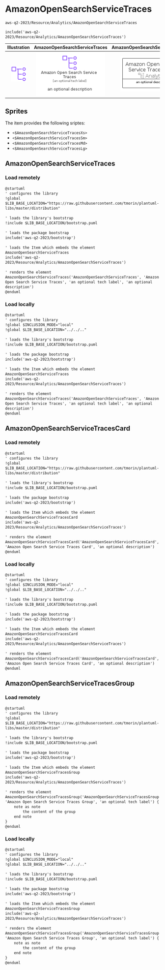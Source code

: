# AmazonOpenSearchServiceTraces


```text
aws-q2-2023/Resource/Analytics/AmazonOpenSearchServiceTraces
```

```text
include('aws-q2-2023/Resource/Analytics/AmazonOpenSearchServiceTraces')
```



| Illustration | AmazonOpenSearchServiceTraces | AmazonOpenSearchServiceTracesCard | AmazonOpenSearchServiceTracesGroup |
| :---: | :---: | :---: | :---: |
| ![illustration for Illustration](../../../aws-q2-2023/Resource/Analytics/AmazonOpenSearchServiceTraces.png) | ![illustration for AmazonOpenSearchServiceTraces](../../../aws-q2-2023/Resource/Analytics/AmazonOpenSearchServiceTraces.Local.png) | ![illustration for AmazonOpenSearchServiceTracesCard](../../../aws-q2-2023/Resource/Analytics/AmazonOpenSearchServiceTracesCard.Local.png) | ![illustration for AmazonOpenSearchServiceTracesGroup](../../../aws-q2-2023/Resource/Analytics/AmazonOpenSearchServiceTracesGroup.Local.png) |



## Sprites
The item provides the following sriptes:

- `<$AmazonOpenSearchServiceTracesXs>`
- `<$AmazonOpenSearchServiceTracesSm>`
- `<$AmazonOpenSearchServiceTracesMd>`
- `<$AmazonOpenSearchServiceTracesLg>`





## AmazonOpenSearchServiceTraces

### Load remotely
```plantuml
@startuml
' configures the library
!global $LIB_BASE_LOCATION="https://raw.githubusercontent.com/tmorin/plantuml-libs/master/distribution"

' loads the library's bootstrap
!include $LIB_BASE_LOCATION/bootstrap.puml

' loads the package bootstrap
include('aws-q2-2023/bootstrap')

' loads the Item which embeds the element AmazonOpenSearchServiceTraces
include('aws-q2-2023/Resource/Analytics/AmazonOpenSearchServiceTraces')

' renders the element
AmazonOpenSearchServiceTraces('AmazonOpenSearchServiceTraces', 'Amazon Open Search Service Traces', 'an optional tech label', 'an optional description')
@enduml
```

### Load locally
```plantuml
@startuml
' configures the library
!global $INCLUSION_MODE="local"
!global $LIB_BASE_LOCATION="../../.."

' loads the library's bootstrap
!include $LIB_BASE_LOCATION/bootstrap.puml

' loads the package bootstrap
include('aws-q2-2023/bootstrap')

' loads the Item which embeds the element AmazonOpenSearchServiceTraces
include('aws-q2-2023/Resource/Analytics/AmazonOpenSearchServiceTraces')

' renders the element
AmazonOpenSearchServiceTraces('AmazonOpenSearchServiceTraces', 'Amazon Open Search Service Traces', 'an optional tech label', 'an optional description')
@enduml
```

## AmazonOpenSearchServiceTracesCard

### Load remotely
```plantuml
@startuml
' configures the library
!global $LIB_BASE_LOCATION="https://raw.githubusercontent.com/tmorin/plantuml-libs/master/distribution"

' loads the library's bootstrap
!include $LIB_BASE_LOCATION/bootstrap.puml

' loads the package bootstrap
include('aws-q2-2023/bootstrap')

' loads the Item which embeds the element AmazonOpenSearchServiceTracesCard
include('aws-q2-2023/Resource/Analytics/AmazonOpenSearchServiceTraces')

' renders the element
AmazonOpenSearchServiceTracesCard('AmazonOpenSearchServiceTracesCard', 'Amazon Open Search Service Traces Card', 'an optional description')
@enduml
```

### Load locally
```plantuml
@startuml
' configures the library
!global $INCLUSION_MODE="local"
!global $LIB_BASE_LOCATION="../../.."

' loads the library's bootstrap
!include $LIB_BASE_LOCATION/bootstrap.puml

' loads the package bootstrap
include('aws-q2-2023/bootstrap')

' loads the Item which embeds the element AmazonOpenSearchServiceTracesCard
include('aws-q2-2023/Resource/Analytics/AmazonOpenSearchServiceTraces')

' renders the element
AmazonOpenSearchServiceTracesCard('AmazonOpenSearchServiceTracesCard', 'Amazon Open Search Service Traces Card', 'an optional description')
@enduml
```

## AmazonOpenSearchServiceTracesGroup

### Load remotely
```plantuml
@startuml
' configures the library
!global $LIB_BASE_LOCATION="https://raw.githubusercontent.com/tmorin/plantuml-libs/master/distribution"

' loads the library's bootstrap
!include $LIB_BASE_LOCATION/bootstrap.puml

' loads the package bootstrap
include('aws-q2-2023/bootstrap')

' loads the Item which embeds the element AmazonOpenSearchServiceTracesGroup
include('aws-q2-2023/Resource/Analytics/AmazonOpenSearchServiceTraces')

' renders the element
AmazonOpenSearchServiceTracesGroup('AmazonOpenSearchServiceTracesGroup', 'Amazon Open Search Service Traces Group', 'an optional tech label') {
    note as note
        the content of the group
    end note
}
@enduml
```

### Load locally
```plantuml
@startuml
' configures the library
!global $INCLUSION_MODE="local"
!global $LIB_BASE_LOCATION="../../.."

' loads the library's bootstrap
!include $LIB_BASE_LOCATION/bootstrap.puml

' loads the package bootstrap
include('aws-q2-2023/bootstrap')

' loads the Item which embeds the element AmazonOpenSearchServiceTracesGroup
include('aws-q2-2023/Resource/Analytics/AmazonOpenSearchServiceTraces')

' renders the element
AmazonOpenSearchServiceTracesGroup('AmazonOpenSearchServiceTracesGroup', 'Amazon Open Search Service Traces Group', 'an optional tech label') {
    note as note
        the content of the group
    end note
}
@enduml
```

